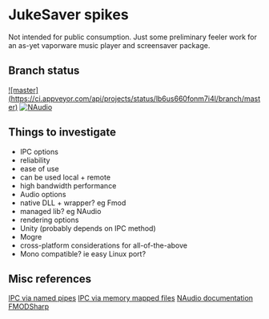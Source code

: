 JukeSaver spikes
================

Not intended for public consumption. Just some preliminary feeler work for an as-yet vaporware music player and screensaver package.

Branch status
-------------

[![master] (https://ci.appveyor.com/api/projects/status/lb6us660fonm7i4l/branch/master)](https://ci.appveyor.com/project/nathanchere/spike-jukesaver)
[![NAudio](https://ci.appveyor.com/api/projects/status/lb6us660fonm7i4l/branch/NAudio)](https://ci.appveyor.com/project/nathanchere/spike-jukesaver)


Things to investigate
---------------------

* IPC options
 * reliability
 * ease of use
 * can be used local + remote
 * high bandwidth performance
* Audio options
 * native DLL + wrapper? eg Fmod
 * managed lib? eg NAudio
* rendering options
 * Unity (probably depends on IPC method)
 * Mogre
* cross-platform considerations for all-of-the-above
 * Mono compatible? ie easy Linux port?


Misc references
---------------

[IPC via named pipes](http://msdn.microsoft.com/en-us/library/bb546085(v=vs.110).aspx)
[IPC via memory mapped files](http://code.msdn.microsoft.com/windowsdesktop/Inter-process-communication-e96e94e7)
[NAudio documentation](http://naudio.codeplex.com/documentation)
[FMODSharp](https://gitorious.org/fmodsharp)